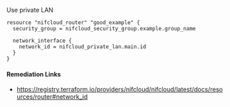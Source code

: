 
Use private LAN

```hcl
resource "nifcloud_router" "good_example" {
  security_group = nifcloud_security_group.example.group_name

  network_interface {
    network_id = nifcloud_private_lan.main.id
  }
}
```

#### Remediation Links
 - https://registry.terraform.io/providers/nifcloud/nifcloud/latest/docs/resources/router#network_id

